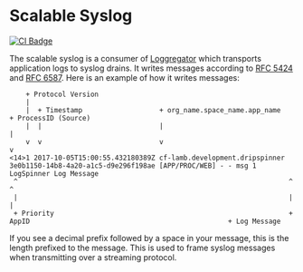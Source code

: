 # Scalable Syslog

[![CI Badge][ci-badge]][ci-pipeline]

The scalable syslog is a consumer of [Loggregator][loggregator] which
transports application logs to syslog drains. It writes messages according to
[RFC 5424][rfc5424] and [RFC 6587][rfc6587]. Here is an example of how it
writes messages:

```
    + Protocol Version
    |
    |  + Timestamp                   + org_name.space_name.app_name                                       + ProcessID (Source)
    |  |                             |                                                                    |
    v  v                             v                                                                    v
<14>1 2017-10-05T15:00:55.432180389Z cf-lamb.development.dripspinner 3e0b1150-14b8-4a20-a1c5-d9e296f198ae [APP/PROC/WEB] - - msg 1 LogSpinner Log Message
 ^                                                                   ^                                                       ^
 |                                                                   |                                                       |
 + Priority                                                          + AppID                                                 + Log Message
```

If you see a decimal prefix followed by a space in your message, this is the
length prefixed to the message. This is used to frame syslog messages when
transmitting over a streaming protocol.

[loggregator]: https://github.com/cloudfoundry/loggregator
[ci-badge]:                 https://loggregator.ci.cf-app.com/api/v1/teams/main/pipelines/cf-syslog-drain/jobs/cf-syslog-drain-tests/badge
[ci-pipeline]:              https://loggregator.ci.cf-app.com/teams/main/pipelines/cf-syslog-drain
[rfc5424]:     https://tools.ietf.org/html/rfc5424
[rfc6587]:     https://tools.ietf.org/html/rfc6587

